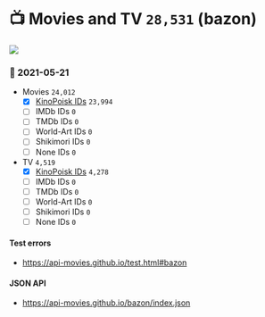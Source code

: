 # :tv: Movies and TV `28,531` (bazon)

<a href="https://API-Movies.github.io"><img src="https://API-Movies.github.io/banner.png?cache"></a>

### :date: 2021-05-21
- Movies `24,012`
  - [x] <a href="https://API-Movies.github.io/bazon/movie_kinopoisk_ids.json">KinoPoisk IDs</a> `23,994`
  - [ ] IMDb IDs `0`
  - [ ] TMDb IDs `0`
  - [ ] World-Art IDs `0`
  - [ ] Shikimori IDs `0`
  - [ ] None IDs `0`
- TV `4,519`
  - [x] <a href="https://API-Movies.github.io/bazon/tv_kinopoisk_ids.json">KinoPoisk IDs</a> `4,278`
  - [ ] IMDb IDs `0`
  - [ ] TMDb IDs `0`
  - [ ] World-Art IDs `0`
  - [ ] Shikimori IDs `0`
  - [ ] None IDs `0`
#### Test errors
- <a href='https://api-movies.github.io/test.html#bazon'>https://api-movies.github.io/test.html#bazon</a>
#### JSON API
- <a href='https://api-movies.github.io/bazon/index.json'>https://api-movies.github.io/bazon/index.json</a>
